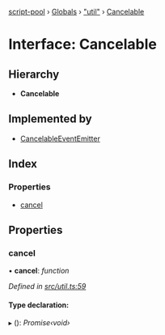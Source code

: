 [script-pool](../README.md) › [Globals](../globals.md) › ["util"](../modules/_util_.md) › [Cancelable](_util_.cancelable.md)

# Interface: Cancelable

## Hierarchy

* **Cancelable**

## Implemented by

* [CancelableEventEmitter](../classes/_util_.cancelableeventemitter.md)

## Index

### Properties

* [cancel](_util_.cancelable.md#cancel)

## Properties

###  cancel

• **cancel**: *function*

*Defined in [src/util.ts:59](https://github.com/claukers/script-pool/blob/b4310bf/src/util.ts#L59)*

#### Type declaration:

▸ (): *Promise‹void›*
